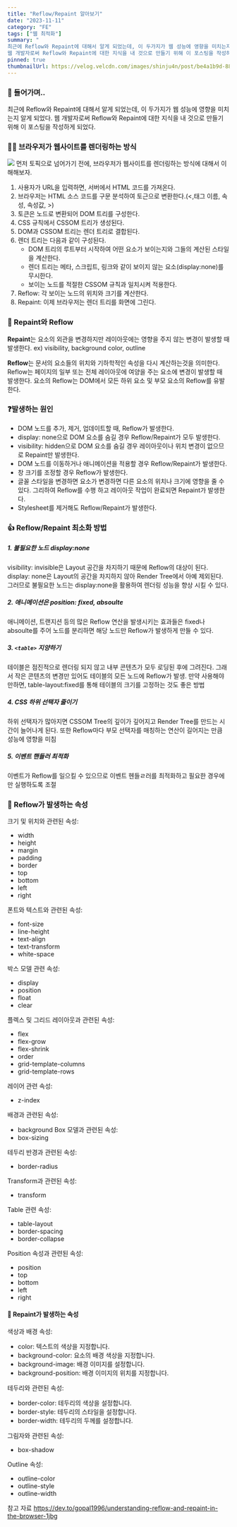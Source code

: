 ```yaml
---
title: "Reflow/Repaint 알아보기"
date: "2023-11-11"
category: "FE"
tags: ["웹 최적화"]
summary: "
최근에 Reflow와 Repaint에 대해서 알게 되었는데, 이 두가지가 웹 성능에 영향을 미치는지 알게 되었다.
웹 개발자로써 Reflow와 Repaint에 대한 지식을 내 것으로 만들기 위해 이 포스팅을 작성하게 되었다."
pinned: true
thumbnailUrl: https://velog.velcdn.com/images/shinju4n/post/be4a1b9d-88e0-4eff-b051-197dbaee0e81/image.png
---
```


### 💪 들어가며..

최근에 Reflow와 Repaint에 대해서 알게 되었는데, 이 두가지가 웹 성능에 영향을 미치는지 알게 되었다.
웹 개발자로써 Reflow와 Repaint에 대한 지식을 내 것으로 만들기 위해 이 포스팅을 작성하게 되었다.

### 👨‍💻 브라우저가 웹사이트를 렌더링하는 방식

![](https://velog.velcdn.com/images/shinju4n/post/be4a1b9d-88e0-4eff-b051-197dbaee0e81/image.png)
먼저 토픽으로 넘어가기 전에, 브라우저가 웹사이트를 렌더링하는 방식에 대해서 이해해보자.

1. 사용자가 URL을 입력하면, 서버에서 HTML 코드를 가져온다.
2. 브라우저는 HTML 소스 코드를 구문 분석하여 토근으로 변환한다.(<,태그 이름, 속성, 속성값, >)
3. 토큰은 노드로 변환되어 DOM 트리를 구성한다.
4. CSS 규칙에서 CSSOM 트리가 생성된다.
5. DOM과 CSSOM 트리는 렌더 트리로 결합된다.
6. 렌더 트리는 다음과 같이 구성된다.
   - DOM 트리의 루트부터 시작하여 어떤 요소가 보이는지와 그들의 계산된 스타일을 계산한다.
   - 렌더 트리는 메타, 스크립트, 링크와 같이 보이지 않는 요소(display:none)를 무시한다.
   - 보이는 노드를 적절한 CSSOM 규칙과 일치시켜 적용한다.
7. Reflow: 각 보이는 노드의 위치와 크기를 계산한다.
8. Repaint: 이제 브라우저는 렌더 트리를 화면에 그린다.

### 🤔 Repaint와 Reflow

**Repaint**는 요소의 외관을 변경하지만 레이아웃에는 영향을 주지 않는 변경이 발생할 때 발생한다.
ex) visibility, background color, outline

**Reflow**는 문서의 요소들의 위치와 기하학적인 속성을 다시 계산하는것을 의미한다.
Reflow는 페이지의 일부 또는 전체 레이아웃에 여양을 주는 요소에 변경이 발생할 때 발생한다.
요소의 Reflow는 DOM에서 모든 하위 요소 및 부모 요소의 Reflow를 유발한다.

### ❓발생하는 원인

- DOM 노드를 추가, 제거, 업데이트할 때, Reflow가 발생한다.
- display: none으로 DOM 요소를 숨길 경우 Reflow/Repaint가 모두 발생한다.
- visibility: hidden으로 DOM 요소를 숨길 경우 레이아웃이나 위치 변경이 없으므로 Repaint만 발생한다.
- DOM 노드를 이동하거나 애니메이션을 적용할 경우 Reflow/Repaint가 발생한다.
- 창 크기를 조정할 경우 Reflow가 발생한다.
- 글꼴 스타일을 변경하면 요소가 변경하면 다른 요소의 위치나 크기에 영향을 줄 수 있다. 그리하여 Reflow를 수행 하고 레이아웃 작업이 완료되면 Repaint가 발생한다.
- Stylesheet를 제거해도 Reflow/Repaint가 발생한다.

### 👍 Reflow/Repaint 최소화 방법

##### 1. 불필요한 노드 display:none

visibility: invisible은 Layout 공간을 차지하기 때문에 Reflow의 대상이 된다.
display: none은 Layout의 공간을 차지하지 않아 Render Tree에서 아예 제외된다.
그러므로 불필요한 노드는 display:none을 활용하여 렌더링 성능을 향상 시킬 수 있다.

##### 2. 애니메이션은 position: fixed, absoulte

애니메이션, 트랜지션 등의 많은 Reflow 연산을 발생시키는 효과들은 fixed나 absoulte를 주어 노드를 분리하면 해당 노드만 Reflow가 발생하게 만들 수 있다.

##### 3. `<table>` 지양하기

테이블은 점진적으로 렌더링 되지 않고 내부 콘텐츠가 모두 로딩된 후에 그려진다.
그래서 작은 콘텐츠의 변경만 있어도 테이블의 모든 노드에 Reflow가 발생.
만약 사용해야만하면, table-layout:fixed를 통해 테이블의 크기를 고정하는 것도 좋은 방법

##### 4. CSS 하위 선택자 줄이기

하위 선택자가 많아지면 CSSOM Tree의 깊이가 깊어지고 Render Tree를 만드는 시간이 늘어나게 된다.
또한 Reflow마다 부모 선택자를 매칭하는 연산이 길어지는 만큼 성능에 영향을 미침

##### 5. 이벤트 핸들러 최적화

이벤트가 Reflow를 일으킬 수 있으므로 이벤트 헨들ㄹ러를 최적화하고 필요한 경우에만 실행하도록 조절

### 👀 Reflow가 발생하는 속성

크기 및 위치와 관련된 속성:

- width
- height
- margin
- padding
- border
- top
- bottom
- left
- right

폰트와 텍스트와 관련된 속성:

- font-size
- line-height
- text-align
- text-transform
- white-space

박스 모델 관련 속성:

- display
- position
- float
- clear

플렉스 및 그리드 레이아웃과 관련된 속성:

- flex
- flex-grow
- flex-shrink
- order
- grid-template-columns
- grid-template-rows

레이어 관련 속성:

- z-index

배경과 관련된 속성:

- background
  Box 모델과 관련된 속성:
- box-sizing

테두리 반경과 관련된 속성:

- border-radius

Transform과 관련된 속성:

- transform

Table 관련 속성:

- table-layout
- border-spacing
- border-collapse

Position 속성과 관련된 속성:

- position
- top
- bottom
- left
- right

#### 👀 Repaint가 발생하는 속성

색상과 배경 속성:

- color: 텍스트의 색상을 지정합니다.
- background-color: 요소의 배경 색상을 지정합니다.
- background-image: 배경 이미지를 설정합니다.
- background-position: 배경 이미지의 위치를 지정합니다.

테두리와 관련된 속성:

- border-color: 테두리의 색상을 설정합니다.
- border-style: 테두리의 스타일을 설정합니다.
- border-width: 테두리의 두께를 설정합니다.

그림자와 관련된 속성:

- box-shadow

Outline 속성:

- outline-color
- outline-style
- outline-width

참고 자료
https://dev.to/gopal1996/understanding-reflow-and-repaint-in-the-browser-1jbg
